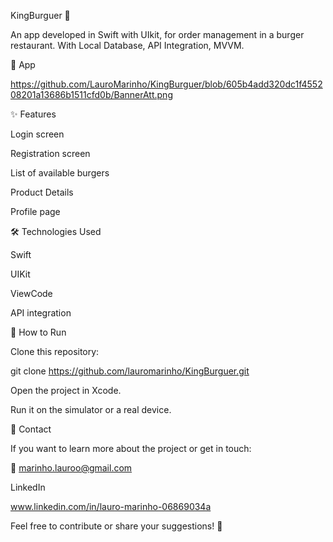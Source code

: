 KingBurguer 🍔

An app developed in Swift with UIkit, for order management in a burger restaurant. With Local Database, API Integration, MVVM.

📸 App

https://github.com/LauroMarinho/KingBurguer/blob/605b4add320dc1f455208201a13686b1511cfd0b/BannerAtt.png

✨ Features

Login screen

Registration screen

List of available burgers

Product Details 

Profile page


🛠️ Technologies Used

Swift

UIKit

ViewCode

API integration

🚀 How to Run

Clone this repository:

git clone https://github.com/lauromarinho/KingBurguer.git

Open the project in Xcode.

Run it on the simulator or a real device.

📩 Contact

If you want to learn more about the project or get in touch:

📧 marinho.lauroo@gmail.com

LinkedIn

www.linkedin.com/in/lauro-marinho-06869034a

Feel free to contribute or share your suggestions! 🚀
